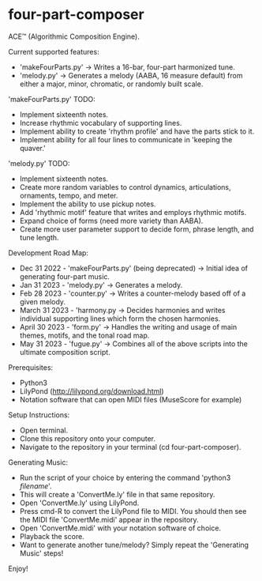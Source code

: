 # four-part-composer

ACE™ (Algorithmic Composition Engine).

Current supported features:
- 'makeFourParts.py' -> Writes a 16-bar, four-part harmonized tune.
- 'melody.py' -> Generates a melody (AABA, 16 measure default) from either a major, minor, chromatic, or randomly built scale.

'makeFourParts.py' TODO:
- Implement sixteenth notes.
- Increase rhythmic vocabulary of supporting lines. 
- Implement ability to create 'rhythm profile' and have the parts stick to it.
- Implement ability for all four lines to communicate in 'keeping the quaver.'

'melody.py' TODO: 
- Implement sixteenth notes.
- Create more random variables to control dynamics, articulations, ornaments, tempo, and meter.
- Implement the ability to use pickup notes.
- Add 'rhythmic motif' feature that writes and employs rhythmic motifs.
- Expand choice of forms (need more variety than AABA).
- Create more user parameter support to decide form, phrase length, and tune length.

Development Road Map: 
- Dec 31 2022 - 'makeFourParts.py' (being deprecated) -> Initial idea of generating four-part music.
- Jan 31 2023 - 'melody.py' -> Generates a melody.
- Feb 28 2023 - 'counter.py' -> Writes a counter-melody based off of a given melody.
- March 31 2023 - 'harmony.py -> Decides harmonies and writes individual supporting lines which form the chosen harmonies.
- April 30 2023 - 'form.py' -> Handles the writing and usage of main themes, motifs, and the tonal road map.
- May 31 2023 - 'fugue.py' -> Combines all of the above scripts into the ultimate composition script.

Prerequisites:
- Python3
- LilyPond (http://lilypond.org/download.html)
- Notation software that can open MIDI files (MuseScore for example)

Setup Instructions:
- Open terminal.
- Clone this repository onto your computer.
- Navigate to the repository in your terminal (cd four-part-composer).

Generating Music:
- Run the script of your choice by entering the command 'python3 _filename_'.
- This will create a 'ConvertMe.ly' file in that same repository.
- Open 'ConvertMe.ly' using LilyPond.
- Press cmd-R to convert the LilyPond file to MIDI. You should then see the MIDI file 'ConvertMe.midi' appear in the repository.
- Open 'ConvertMe.midi' with your notation software of choice.
- Playback the score.
- Want to generate another tune/melody? Simply repeat the 'Generating Music' steps!

Enjoy!


